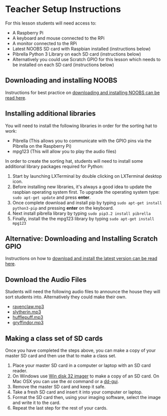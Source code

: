 # Teacher Setup Instructions

For this lesson students will need access to:

- A Raspberry Pi
- A keyboard and mouse connected to the RPi
- A monitor connected to the RPi
- Latest NOOBS SD card with Raspbian installed (instructions below)
- Pibrella Python 3 Library on each SD card (instructions below)
- Alternatively you could use Scratch GPIO for this lesson which needs to be installed on each SD card (instructions below)

## Downloading and installing NOOBS

Instructions for best practice on [downloading and installing NOOBS can be read here](https://github.com/raspberrypi/documentation/blob/master/installation/noobs.md).

## Installing additional libraries
You will need to install the following libraries in order for the sorting hat to work:
- Pibrella (This allows you to communicate with the GPIO pins via the Pibrella on the Raspberry Pi)
- mpg123 (This will allow you to play the audio files)

In order to create the sorting hat, students will need to install some additional library packages required for Python:

1. Start by launching LXTerminal by double clicking on LXTerminal desktop icon.
1. Before installing new libraries, it's always a good idea to update the raspbian operating system first. To upgrade the operating system type: `sudo apt-get update` and press **enter**.
1. Once complete download and install pip by typing `sudo apt-get install python3-pip` and pressing **enter** on the keyboard.
1. Next install pibrella library by typing `sudo pip3.2 install pibrella`
1. Finally, install the the mpg123 library by typing `sudo apt-get install mpg123`

## Alternative: Downloading and Installing Scratch GPIO

Instructions on how to [download and install the latest version can be read here](http://cymplecy.github.io/scratch_gpio/).

## Download the Audio Files

Students will need the following audio files to announce the house they will sort students into. Alternatively they could make their own.
- [ravenclaw.mp3](http://teachwithict.weebly.com/uploads/5/5/8/2/5582303/ravenclaw.mp3)
- [slytherin.mp3](http://teachwithict.weebly.com/uploads/5/5/8/2/5582303/slytherin.mp3)
- [hufflepuff.mp3](http://teachwithict.weebly.com/uploads/5/5/8/2/5582303/hufflepuff.mp3)
- [gryffindor.mp3](http://teachwithict.weebly.com/uploads/5/5/8/2/5582303/gryffindor.mp3)

## Making a class set of SD cards

Once you have completed the steps above, you can make a copy of your master SD card and then use that to make a class set.

1. Place your master SD card in a computer or laptop with an SD card reader. 
2. On Windows use [Win disk 32 imager](http://sourceforge.net/projects/win32diskimager/) to make a copy of an SD card. On Mac OSX you can use the `dd` command or a [dd-gui](http://www.gingerbeardman.com/dd-gui/).
3. Remove the master SD card and keep it safe.
4. Take a fresh SD card and insert it into your computer or laptop. 
5. Format the SD card then, using your imaging software, select the image and write it to the card.
6. Repeat the last step for the rest of your cards. 
